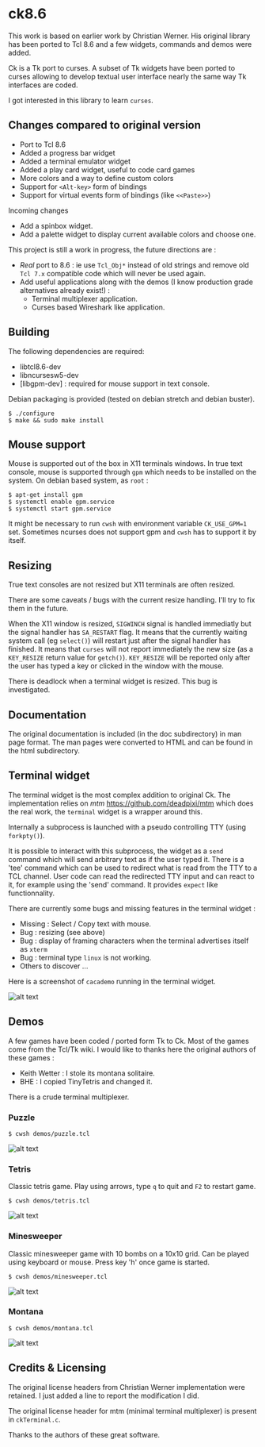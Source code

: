 # ck8.6

This work is based on earlier work by Christian Werner. His original library has been ported to Tcl 8.6 and a few widgets, commands and demos were added.

Ck is a Tk port to curses. A subset of Tk widgets have been ported to curses allowing to develop textual user interface nearly the same way Tk interfaces are coded.

I got interested in this library to learn `curses`.

## Changes compared to original version

 * Port to Tcl 8.6
 * Added a progress bar widget
 * Added a terminal emulator widget
 * Added a play card widget, useful to code card games
 * More colors and a way to define custom colors
 * Support for `<Alt-key>` form of bindings
 * Support for virtual events form of bindings (like `<<Paste>>`)

Incoming changes
 * Add a spinbox widget.
 * Add a palette widget to display current available colors and choose one.

This project is still a work in progress, the future directions are :
 * *Real* port to 8.6 : ie use `Tcl_Obj*` instead of old strings and remove old `Tcl 7.x` compatible code which will never be used again.
 * Add useful applications along with the demos (I know production grade alternatives already exist!) :
    * Terminal multiplexer application.
    * Curses based Wireshark like application.

## Building

The following dependencies are required:

 * libtcl8.6-dev
 * libncursesw5-dev
 * [libgpm-dev] : required for mouse support in text console.

Debian packaging is provided (tested on debian stretch and debian buster).

~~~~
$ ./configure
$ make && sudo make install
~~~~

## Mouse support

Mouse is supported out of the box in X11 terminals windows. In true text console, mouse is supported through `gpm` which needs to be installed on the system. On debian based system, as `root` :

~~~~
$ apt-get install gpm
$ systemctl enable gpm.service
$ systemctl start gpm.service
~~~~

It might be necessary to run `cwsh` with environment variable `CK_USE_GPM=1` set. Sometimes ncurses does not support gpm and `cwsh` has to support it by itself.

## Resizing

True text consoles are not resized but X11 terminals are often resized.

There are some caveats / bugs with the current resize handling. I'll try to fix them in the future.

When the X11 window is resized, `SIGWINCH` signal is handled immediatly but the signal handler has `SA_RESTART` flag. It means that the currently waiting system call (eg `select()`) will restart just after the signal handler has finished. It means that `curses` will not report immediately the new size (as a `KEY_RESIZE` return value for `getch()`). `KEY_RESIZE` will be reported only after the user has typed a key or clicked in the window with the mouse.

There is deadlock when a terminal widget is resized. This bug is investigated.

## Documentation

The original documentation is included (in the doc subdirectory) in man page format. The man pages were converted to HTML and can be found in the html subdirectory.

## Terminal widget

The terminal widget is the most complex addition to original Ck. The implementation relies on *mtm* https://github.com/deadpixi/mtm which does the real work, the `terminal` widget is a wrapper around this.

Internally a subprocess is launched with a pseudo controlling TTY (using `forkpty()`).

It is possible to interact with this subprocess, the widget as a `send` command which will send arbitrary text as if the user typed it.
There is a 'tee' command which can be used to redirect what is read from the TTY to a TCL channel. User code can read the redirected TTY input and can react to it, for example using the 'send' command. It provides `expect` like functionnality.

There are currently some bugs and missing features in the terminal widget :
  * Missing : Select / Copy text with mouse.
  * Bug : resizing (see above)
  * Bug : display of framing characters when the terminal advertises itself as `xterm`
  * Bug : terminal type `linux` is not working.
  * Others to discover ...

Here is a screenshot of `cacademo` running in the terminal widget.

![alt text](screenshots/cacademo.png)

## Demos

A few games have been coded / ported form Tk to Ck. Most of the games come from the Tcl/Tk wiki. I would like to thanks here the original authors of these games :
 * Keith Wetter : I stole its montana solitaire.
 * BHE : I copied TinyTetris and changed it.

There is a crude terminal multiplexer.

### Puzzle

~~~~
$ cwsh demos/puzzle.tcl
~~~~

![alt text](screenshots/puzzle.PNG)

### Tetris

Classic tetris game. Play using arrows, type `q` to quit and `F2` to restart game.

~~~~
$ cwsh demos/tetris.tcl
~~~~

![alt text](screenshots/tetris.png)

### Minesweeper

Classic minesweeper game with 10 bombs on a 10x10 grid. Can be played using keyboard or mouse.
Press key 'h' once game is started.

~~~~
$ cwsh demos/minesweeper.tcl
~~~~

![alt text](screenshots/minesweeper-1.png)

### Montana

~~~~
$ cwsh demos/montana.tcl
~~~~

![alt text](screenshots/montana-1.png)


## Credits & Licensing

The original license headers from Christian Werner implementation were retained. I just added a line to report the modification I did.

The original license header for mtm (minimal terminal multiplexer) is present in `ckTerminal.c`.

Thanks to the authors of these great software.

